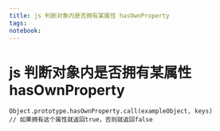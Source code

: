 ```yaml
---
title: js 判断对象内是否拥有某属性 hasOwnProperty
tags:
notebook:
---
```

# js 判断对象内是否拥有某属性 hasOwnProperty
```
Object.prototype.hasOwnProperty.call(exampleObject, keys)
// 如果拥有这个属性就返回true，否则就返回false
```
